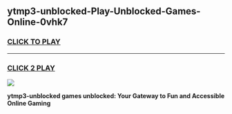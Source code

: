 
## ytmp3-unblocked-Play-Unblocked-Games-Online-0vhk7
<h3>
<a href="https://premium76.site?title=ytmp3-unblocked&ref=25A">CLICK TO PLAY</a></h3>
<hr>

<h3>
<a href="https://premium76.site?title=ytmp3-unblocked&ref=25A">CLICK 2 PLAY</a>
  
</h3>

<a href="https://premium76.site?title=ytmp3-unblocked&ref=25A"><img src="https://clearcache.store/games.png"></a>


**ytmp3-unblocked games unblocked: Your Gateway to Fun and Accessible Online Gaming**

